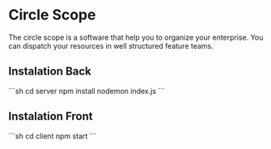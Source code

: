 <h1>Circle Scope</h1>

<p>
The circle scope is a software that help you to organize your enterprise.
You can dispatch your resources in well structured feature teams.
</p>

<h2>Instalation Back</h2>
```sh
cd server
npm install
nodemon index.js
```

<h2>Instalation Front</h2>
```sh
cd client
npm start
```

